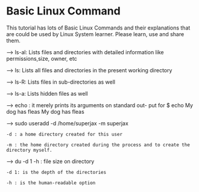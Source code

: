 # Basic Linux Command
This tutorial has lots of Basic Linux Commands and their explanations that are could be used by Linux System learner. 
Please learn, use and share them.

--> ls-al: Lists files and directories with detailed information like permissions,size, owner, etc

--> ls: Lists all files and directories in the present working directory

--> ls-R: Lists files in sub-directories as well

--> ls-a: Lists hidden files as well

--> echo : it merely prints its arguments on standard out- put for 
$ echo My dog has fleas
My dog has fleas

--> sudo useradd -d /home/superjax -m superjax

    -d : a home directory created for this user
  
    -m : the home directory created during the process and to create the directory myself.
  
--> du -d 1 -h : file size on directory 

    -d 1: is the depth of the directories
  
    -h : is the human-readable option
